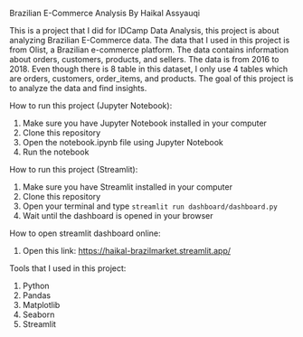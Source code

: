 Brazilian E-Commerce Analysis By Haikal Assyauqi

This is a project that I did for IDCamp Data Analysis, this project is about analyzing Brazilian E-Commerce data. The data that I used in this project is from Olist, a Brazilian e-commerce platform. The data contains information about orders, customers, products, and sellers. The data is from 2016 to 2018. Even though there is 8 table in this dataset, I only use 4 tables which are orders, customers, order_items, and products. The goal of this project is to analyze the data and find insights.

How to run this project (Jupyter Notebook):
1. Make sure you have Jupyter Notebook installed in your computer
2. Clone this repository
3. Open the notebook.ipynb file using Jupyter Notebook
4. Run the notebook

How to run this project (Streamlit):
1. Make sure you have Streamlit installed in your computer
2. Clone this repository
3. Open your terminal and type `streamlit run dashboard/dashboard.py`
4. Wait until the dashboard is opened in your browser

How to open streamlit dashboard online:
1. Open this link: https://haikal-brazilmarket.streamlit.app/

Tools that I used in this project:
1. Python
2. Pandas
3. Matplotlib
4. Seaborn
5. Streamlit
